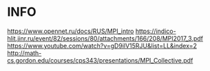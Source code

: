 # INFO
https://www.opennet.ru/docs/RUS/MPI_intro
https://indico-hlit.jinr.ru/event/82/sessions/80/attachments/166/208/MPI2017_3.pdf
https://www.youtube.com/watch?v=gD9ilV15RJU&list=LL&index=2
http://math-cs.gordon.edu/courses/cps343/presentations/MPI_Collective.pdf
